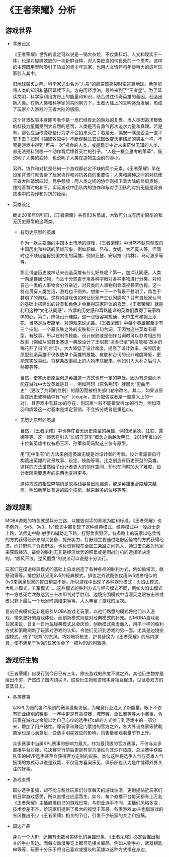 # 《王者荣耀》分析
## 游戏世界
* 背景设定
   
   《王者荣耀》世界的设定可以说是一锅大杂烩，不仅集科幻、人文和现实于一体，也是对蝴蝶效应的一次新鲜诠释，对人类应当如何自处的一个思考。这样的主题既用冒险吸引了热血的青少年玩家，也用人文情怀将年龄稍大的成年玩家引入其中。
   
   旧地球毁灭之际，科学家送出名为“方舟”的航空器撕裂时空逃离地球，希望能将人类的知识和基因延续下去。方舟历经漂泊，最终来到了“王者星”。为了延续文明，科学家利用方舟上的能量和知识，结合过往传奇英雄的基因，创造出新人类。在新人类和科学家的共同努力下，王者大陆上的文明逐渐发展，形成了玩家介入游戏时王者大陆的版图。

   这个背景故事本身即可看作是一局已经败北的游戏的复盘。当人类因追求极致的科技力量而受到大自然的惩罚，人类是否有勇气再次追求力量和真理。若是有，那么应当改变哪些行为才不会招来灭亡；若是无，偏安一隅是否会一直平安下去？如同《蝴蝶效应中》不断穿越过去试图改变天定结局的男主一样，不管是游戏中得到“再来一次”机会的人类，或是现实中对未来茫然无知的人类，都无法预料到哪一个动作背后埋着灭亡的引子。“人是一根会思考的苇草”，既说明了人类的独特，也说明了人类在造物主面前的渺小。

   另外，协作和对抗是任何一个游戏都必定不缺的两个元素。《王者荣耀》早在设定背景时就告诉了玩家协作和对抗各自的重要性：人类和魔种之间的对抗使王者大陆硝烟四起，竞争频频；而人类之间的协作则捍卫着大陆的终极奥秘，维持着暂时的和平。实际游戏中团队内的协作和与对手团队的对抗无疑是背景故事中的协作和对抗的延续。

* 英雄设定

    截止2018年9月1日，《王者荣耀》共有83名英雄，大致可分成有历史原型的和无历史原型的这两类。
    * 有历史原型的英雄
    
        作为一款主要面向中国本土市场的游戏，《王者荣耀》中当然不缺原型取自中国历史和神话的英雄形象，例如貂蝉、吕布、女娲、太乙真人等，但同时也不缺借鉴自别国文化的英雄，例如亚瑟、安琪拉（梅林）、马可波罗等等。
        
        那么借鉴历史或神话来创造英雄有什么好处呢？第一，加深认同感。人类一向是群居动物，而且十分热衷于用各种字眼对各种事物进行分类，对和自己一类的人事物会分外亲近，对异类的人事物则会漠视甚至仇视。这一特点贯穿人类生活，游戏也不例外。想象一下一个背景不甚明了，角色不甚明了的游戏，这样的游戏该如何让玩家产生认同感呢？只有自玩家认同的基础上搭建出的背景和角色才会赢得玩家群体的喜爱。《王者荣耀》就是利用这种“文化认同感”、浓厚的历史感和耳熟能详的英雄们赢得了玩家群体的心。第二，降低设计难度。这一点很容易想通，无中生有和锦上添花，当然是后者简单，对游戏来说尤甚。《王者荣耀》中每个英雄都至少有三个技能、一个原皮肤之外的皮肤和三五句台词。正因为这些英雄有原型，有故事，所以在制作技能、设计皮肤或是创作台词时可以参考相应的故事（例如从昭君出塞这一典故设计了王昭君“凛冬已至”的技能和“故乡的梅花开了吗”的台词），大大降低了设计难度，提高了设计效率。按照历史原型创造英雄不仅仅使单个英雄的技能、皮肤和台词的设计难度降低，更能充实故事线，将整条故事线上的人物串联起来。例如引入大乔之后引入孙策等等。

        当然，借鉴历史原型创造英雄这一方式也有一定的弊处。因为有原型而不能在游戏中大改英雄是其一，例如阿轲（原名荆轲）就因为“歪曲历史”（更改了荆轲的性别）的原因而被相关部门勒令改名。其二，如果该原型在历史或神话中有“cp”（couple，意为配偶或者是一般意义上的一对），且游戏中有其cp的存在，则玩家一般不能接受拆cp的行为，例如项羽和虞姬这一对基本是绑定营销，不会拆分或者是重组cp。

    * 无历史原型的英雄

       当然，《王者荣耀》中也存在着无历史原型的英雄，例如米莱狄、狂铁、露娜等等。这一趋势在引入“长城守卫军”概念之后越发明显，2018年推出的十位新英雄中仅有杨玉环、孙策和司马懿这三位有原型。

       用“无中生有”的方法来创造英雄无疑是对设计者的考验。设计者需要自行构造出英雄的背景故事、设定、技能等等。比之创造有历史原型的英雄，这样的方法虽然给了设计者更大的创作空间，却也在同时加大了难度，设计者所需要思考的东西也变得更多。

        这种方式的相应弊端则是故事线容易出现漏洞，或是英雄重合度越来越高，例如新英雄普遍的四个技能，越来越多的位移等等。

## 游戏规则

MOBA游戏的特色就是兵分三路，以摧毁对手的基地为胜利标准，《王者荣耀》也不例外。
5v5、3v3、1v1模式中都复现了这种经典模式。经典模式中一般战士走上路，法师走中路,射手和辅助走下路，打野负责野区。各条路上的玩家以吃兵线的方式获得经济来购买装备，提升实力，打野则主要通过吃野区怪物的方式获得经济。而打野除了负责野区，也负责穿梭在全图三条路之间抓人，通过击杀敌对玩家来获取经济。最终的胜利无非是经济优势的积累或是团战时机的选择所决定的。“顺风不浪，逆风翻盘”的说法可以说是十分流行。

玩家们在摸透经典模式的基础上自发创造了各种各样的胜利方式，例如偷塔流，献祭流等等。排位默认采用5v5的经典模式，排位之外试图仅仅用5v5或者相似的3v3来满足玩家的胃口稍显不足。所以游戏中出现了各种娱乐模式：火焰山模式、大乱斗模式、五军模式......这些模式的胜利方式与经典模式不同，例如火焰山模式中一方总死亡次数达到三十次即判对手胜利、边境突围模式中当湮灭之眼被击杀或者只剩下最后一个玩家时则结束等等，大大丰富了游戏的层次。
        
复刻经典模式无非是吸引MOBA游戏老玩家，以他们熟悉的模式将他们带入游戏，带来更好的游戏体验。而创新模式则是对经典模式的补充。对MOBA游戏老玩家来说，日复一日地玩经典模式总会厌烦，创新模式乘虚而入，用不一样的胜利方式和策略刷新了玩家对游戏的认知，令他们见识到游戏的另一面。尤其是边境突围模式，借了“吃鸡”的东风，巧妙地将枪支、护具替换为《王者荣耀》的局内道具，使不满足于1v9的玩家体会了一把1v99的刺激感。

## 游戏衍生物

《王者荣耀》自发行到今日已有三年，除去游戏的热度不减之外，其他衍生物亦是层出不穷，俨然成了国内顶尖IP。这些衍生物和游戏本身相互促进，见证着双方的蒸蒸日上。
* 各类赛事

    以KPL为首的各种级别的赛事蓬勃发展，为电竞行业注入了新能量。眼下不仅有职业级别的赛事，一年中更是有高校赛、城市赛、全民赛等等大小赛事，令玩家在游戏之余能以为自己心仪的选手打call的方式参与到游戏中的一部分来，增加了用户粘性。除玩家和赚足门票钱的官方之外，各大外设商家等赞助商家也是心满意足，受选手明星效应的影响，销售量和观看量节节上升。
    
    众多赛事中当属KPL赛事的影响力最大。作为最顶级的官方赛事，不仅与众多直播平台对接，总决赛举行前后更是有官方活动为其炒作热度，总决赛中获胜队伍的MVP选手甚至会获得官方定制的皮肤。类似这种将选手人气与英雄人气捆绑的方式可以说是双赢，不仅官方喜闻乐见，俱乐部也认为是件博得外界关注的好事。

* 游戏直播
    
    职业选手虽强，却不能与粉丝玩家们分享每天的游戏生活，更别提贴近玩家们的日常游戏感受，所以直播业应运而生。如今，每个直播平台每天都有上万名《王者荣耀》主播直播自己的游戏日常。与职业选手不同，主播们风格多变，技术参差不齐，给玩家们提供了极大的视觉丰富感。各类游戏up主也借游戏的东风推出不少《王者荣耀》相关的节目，引发不少玩家的关注和投稿。


* 周边产品

    身为一个大IP，还拥有无数可实体化的英雄形象，《王者荣耀》必定会推出相关的手办周边。而每次动漫展览上都可见相关展品，例如人物手办、武器钥匙串等等，玩家十分乐于将自己喜欢或擅长的英雄以这种方式带在身边。
   
   


   